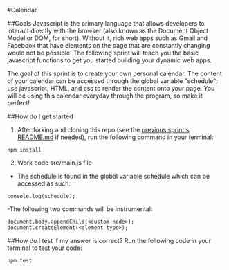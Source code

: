 #Calendar

##Goals
Javascript is the primary language that allows developers to interact directly with the browser (also known as the Document Object Model or DOM, for short). Without it, rich web apps such as Gmail and Facebook that have elements on the page that are constantly changing would not be possible. The following sprint will teach you the basic javascript functions to get you started building your dynamic web apps.

The goal of this sprint is to create your own personal calendar. The content of your calendar can be accessed through the global variable "schedule"; use javascript, HTML, and css to render the content onto your page. You will be using this calendar everyday through the program, so make it perfect!

##How do I get started
1. After forking and cloning this repo (see the [previous sprint's README.md](https://github.com/CodesmithLLC/w1-s1-lowdash) if needed), run the following command in your terminal:
````
npm install
````

2. Work code src/main.js file
  - The schedule is found in the global variable schedule which can be accessed as such:
  ````
  console.log(schedule);
  ````
  -The following two commands will be instrumental:
  ````
  document.body.appendChild(<custom node>);
  document.createElement(<element type>);
  ````


##How do I test if my answer is correct?
Run the following code in your terminal to test your code:
````
npm test
````